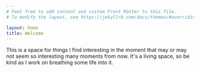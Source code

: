 ```yaml
---
# Feel free to add content and custom Front Matter to this file.
# To modify the layout, see https://jekyllrb.com/docs/themes/#overriding-theme-defaults

layout: home
title: Welcome
---
```


This is a space for things I find interesting in the moment that may or may not seem so interesting many moments from now.
It's a living space, so be kind as I work on breathing some life into it.
